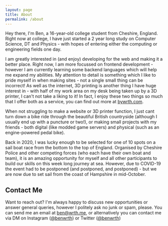 ```yaml
---
layout: page
title: About
permalink: /about
---
```


Hey there, I'm Ben, a 16-year-old college student from Cheshire, England. Right now at college, I have just started a 2 year long study on Computer Science, DT and Physics - with hopes of entering either the computing or engineering fields one day.

I am greatly interested in (and enjoy) developing for the web and making it a better place. Right now, I am more focussed on frontend development - however I am currently learning some backend languages which will help me expand my abilities. My attention to detail is something which I like to pride myself in when making sites - not a single small thing can be incorrect! As well as the internet, 3D printing is another thing I have huge interest in - with half of my work area on my desk being taken up by a 3D printer, I can't not take a liking to it! In fact, I enjoy these two things so much that I offer both as a service, you can find out more at [bywrth.com](https://bywrth.com).

When not struggling to make a website or 3D printer function, I just cant turn down a bike ride through the beautiful British countryside (although I usually end up with a puncture or two!), or making small projects with my friends - both digital (like modded game servers) and physical (such as an engine-powered pedal bike).

Back in 2020, I was lucky enough to be selected for one of 10 spots on a sail boat race from the bottom to the top of England. Organised by Cheshire Police and other competing forces (who each have their own boat and team), it is an amazing opportunity for myself and all other participants to build our skills on this week long journey at sea. However, due to COVID-19 the event had to be postponed (and postponed, and postponed) - but we are now due to set sail from the coast of Hampshire in mid-October.

## Contact Me
Want to reach out? I'm always happy to discuss new opportunities or answer general queries, however I politely ask no junk or spam, please. You can send me an email at [ben@wrth.me](mailto:ben@wrth.me), or alternatively you can contact me via DM on Instagram ([@benwrth](https://instagram.com/benwrth)) or Twitter ([@benwrth](https://twitter.com/benwrth))